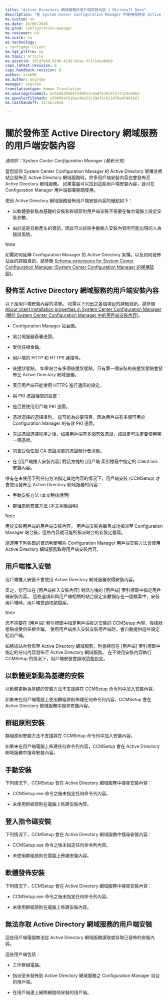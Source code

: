 ```yaml
---
title: "Active Directory 網域服務的用戶端安裝內容 | Microsoft Docs"
description: "在 System Center Configuration Manager 中使用發佈至 Active Directory 網域服務的用戶端安裝內容。"
ms.custom: na
ms.date: 10/06/2016
ms.prod: configuration-manager
ms.reviewer: na
ms.suite: na
ms.technology:
- configmgr-client
ms.tgt_pltfrm: na
ms.topic: article
ms.assetid: 101d7d4d-92db-419d-b2ae-3c1c1dea68e9
caps.latest.revision: 6
caps.handback.revision: 0
author: arob98
ms.author: angrobe
manager: angrobe
translationtype: Human Translation
ms.sourcegitcommit: bc610b495047c49853c0a8f478cbf2773c0d3603
ms.openlocfilehash: e50095ef618ec40a51c29ef2c8116f8e07401bd1
ms.lasthandoff: 12/16/2016

---
```

# <a name="about-client-installation-properties-published-to-active-directory-domain-services"></a>關於發佈至 Active Directory 網域服務的用戶端安裝內容

*適用於：System Center Configuration Manager (最新分支)*

當您延伸 System Center Configuration Manager 的 Active Directory 架構並將站台發佈至 Active Directory 網域服務時，許多用戶端安裝內容也會發佈至 Active Directory 網域服務。 如果電腦可以找到這些用戶端安裝內容，就可在 Configuration Manager 用戶端部署期間使用。  

 使用 Active Directory 網域服務發佈用戶端安裝內容的優點如下：  

-   以軟體更新點為基礎的安裝和群組原則用戶端安裝不需要在每台電腦上設定安裝參數。  

-   由於這是自動產生的資訊，因此可以排除手動輸入安裝內容所可能出現的人為錯誤風險。  

> [!NOTE]  
>  如需如何延伸 Configuration Manager 的 Active Directory 架構，以及如何發佈站台的詳細資訊，請參閱 [Schema extensions for System Center Configuration Manager (System Center Configuration Manager 的架構延伸)](../../plan-design/network/schema-extensions.md)。  

## <a name="client-installation-properties-published-to-active-directory-domain-services"></a>發佈至 Active Directory 網域服務的用戶端安裝內容  
以下是用戶端安裝內容的清單。 如需以下列出之各個項目的詳細資訊，請參閱 [About client installation properties in System Center Configuration Manager (關於 System Center Configuration Manager 中的用戶端安裝內容)](../../../core/clients/deploy/about-client-installation-properties.md)。  

-   Configuration Manager 站台碼。  

-   站台伺服器簽署憑證。  

-   受信任根金鑰。  

-   用戶端的 HTTP 和 HTTPS 連接埠。  

-   後援狀態點。 如果站台有多個後援狀態點，只有第一個安裝的後援狀態點會發佈至 Active Directory 網域服務。  

-   表示用戶端只能使用 HTTPS 進行通訊的設定。  

-   與 PKI 憑證相關的設定：  

   -   是否要使用用戶端 PKI 憑證。  

   -   憑證選擇的選擇準則。 這可能為必要項目，因為用戶端有多個可用於 Configuration Manager 的有效 PKI 憑證。  

   -   完成憑證選擇程序之後，如果用戶端有多個有效憑證，該設定可決定要使用哪一個憑證。  

   -   包含受信任根 CA 憑證清單的憑證發行者清單。  

-   在 [用戶端推入安裝內容]  對話方塊的 [用戶端  索引標籤中指定的 Client.mis 安裝內容。

唯有在未使用下列任何方法指定其他內容的情況下，用戶端安裝 (CCMSetup) 才會使用發佈至 Active Directory 網域服務的內容：  

-   手動安裝方法 (本文稍後說明)

-   群組原則安裝方法 (本文稍後說明)

> [!NOTE]  
>  用於安裝用戶端的用戶端安裝內容。 用戶端安裝完畢且成功指派至 Configuration Manager 站台後，這些內容就可能所指派站台的新設定覆寫。  

 請運用下列各節的資訊判斷哪些 Configuration Manager 用戶端安裝方法會使用 Active Directory 網域服務取得用戶端安裝內容。  

## <a name="client-push-installation"></a>用戶端推入安裝  
 用戶端推入安裝不會使用 Active Directory 網域服務取得安裝內容。  

 反之，您可以在 [用戶端推入安裝內容] 對話方塊的 [用戶端] 索引標籤中指定用戶端安裝內容。 這些選項和與用戶端相關的站台設定全數儲存在一個檔案中，安裝用戶端時，用戶端會讀取該檔案。  

> [!NOTE]  
>  您不需要在 [用戶端]  索引標籤中指定用戶端推送安裝的 CCMSetup 內容、後援狀態點或受信任根金鑰。 使用用戶端推入安裝安裝用戶端時，會自動提供這些設定給用戶端。  

 如將該站台發佈至 Active Directory 網域服務，則會將您在 [用戶端] 索引標籤中指定的任何內容發佈至 Active Directory 網域服務。 在不使用安裝內容執行 CCMSetup 的情況下，用戶端安裝會讀取這些設定。  

## <a name="software-update-point-based-installation"></a>以軟體更新點為基礎的安裝  
 以軟體更新為基礎的安裝方法不支援將在 CCMSetup 命令列中加入安裝內容。  

 如果未在用戶端電腦上使用群組原則佈建任何命令列內容，CCMSetup 會在 Active Directory 網域服務中搜尋安裝內容。  

## <a name="group-policy-installation"></a>群組原則安裝  
 群組原則安裝方法不支援將在 CCMSetup 命令列中加入安裝內容。  

 如果未在用戶端電腦上佈建任何命令列內容，CCMSetup 會在 Active Directory 網域服務中搜尋安裝內容。  

## <a name="manual-installation"></a>手動安裝  
 下列情況下，CCMSetup 會在 Active Directory 網域服務中搜尋安裝內容：  

-   CCMSetup.exe 命令之後未指定任何命令列內容。  

-   未使用群組原則在電腦上佈建安裝內容。  

## <a name="logon-script-installation"></a>登入指令碼安裝  
 下列情況下，CCMSetup 會在 Active Directory 網域服務中搜尋安裝內容：  

-   CCMSetup.exe 命令之後未指定任何命令列內容。  

-   未使用群組原則在電腦上佈建安裝內容。  

## <a name="software-distribution-installation"></a>軟體發佈安裝  
 下列情況下，CCMSetup 會在 Active Directory 網域服務中搜尋安裝內容：  

-   CCMSetup.exe 命令之後未指定任何命令列內容。  

-   未使用群組原則在電腦上佈建安裝內容。  

## <a name="installations-for-clients-that-cannot-access-active-directory-domain-services"></a>無法存取 Active Directory 網域服務的用戶端安裝  
這些用戶端電腦無法從 Active Directory 網域服務讀取或存取已發佈的安裝內容。

 這些用戶端包括︰  

-   工作群組電腦。  

-   指派至未發佈到 Active Directory 網域服務之 Configuration Manager 站台的用戶端。  

-   在用戶端連上網際網路時安裝的用戶端。  

